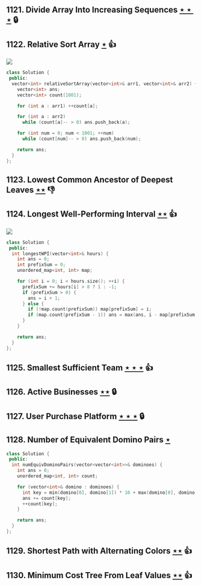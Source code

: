 ## 1121. Divide Array Into Increasing Sequences [$\star\star\star$](https://leetcode.com/problems/divide-array-into-increasing-sequences) 🔒

## 1122. Relative Sort Array [$\star$](https://leetcode.com/problems/relative-sort-array) :thumbsup:

![](https://img.shields.io/badge/-Sort-0F2540.svg?style=flat-square)

```cpp
class Solution {
 public:
  vector<int> relativeSortArray(vector<int>& arr1, vector<int>& arr2) {
    vector<int> ans;
    vector<int> count(1001);

    for (int a : arr1) ++count[a];

    for (int a : arr2)
      while (count[a]-- > 0) ans.push_back(a);

    for (int num = 0; num < 1001; ++num)
      while (count[num]-- > 0) ans.push_back(num);

    return ans;
  }
};
```

## 1123. Lowest Common Ancestor of Deepest Leaves [$\star\star$](https://leetcode.com/problems/lowest-common-ancestor-of-deepest-leaves) :thumbsdown:

## 1124. Longest Well-Performing Interval [$\star\star$](https://leetcode.com/problems/longest-well-performing-interval) :thumbsup:

![](https://img.shields.io/badge/-Stack-E2943B.svg?style=flat-square)

```cpp
class Solution {
 public:
  int longestWPI(vector<int>& hours) {
    int ans = 0;
    int prefixSum = 0;
    unordered_map<int, int> map;

    for (int i = 0; i < hours.size(); ++i) {
      prefixSum += hours[i] > 8 ? 1 : -1;
      if (prefixSum > 0) {
        ans = i + 1;
      } else {
        if (!map.count(prefixSum)) map[prefixSum] = i;
        if (map.count(prefixSum - 1)) ans = max(ans, i - map[prefixSum - 1]);
      }
    }

    return ans;
  }
};
```

## 1125. Smallest Sufficient Team [$\star\star\star$](https://leetcode.com/problems/smallest-sufficient-team) :thumbsup:

## 1126. Active Businesses [$\star\star$](https://leetcode.com/problems/active-businesses) 🔒

## 1127. User Purchase Platform [$\star\star\star$](https://leetcode.com/problems/user-purchase-platform) 🔒

## 1128. Number of Equivalent Domino Pairs [$\star$](https://leetcode.com/problems/number-of-equivalent-domino-pairs)

```cpp
class Solution {
 public:
  int numEquivDominoPairs(vector<vector<int>>& dominoes) {
    int ans = 0;
    unordered_map<int, int> count;

    for (vector<int>& domino : dominoes) {
      int key = min(domino[0], domino[1]) * 10 + max(domino[0], domino[1]);
      ans += count[key];
      ++count[key];
    }

    return ans;
  }
};
```

## 1129. Shortest Path with Alternating Colors [$\star\star$](https://leetcode.com/problems/shortest-path-with-alternating-colors) :thumbsup:

## 1130. Minimum Cost Tree From Leaf Values [$\star\star$](https://leetcode.com/problems/minimum-cost-tree-from-leaf-values) :thumbsup:
